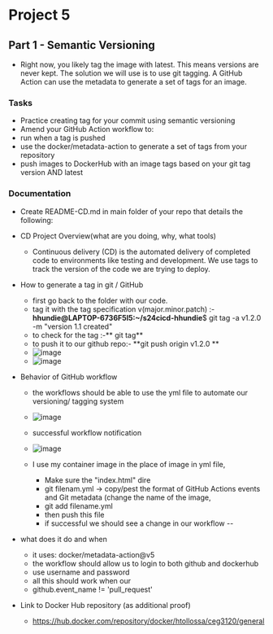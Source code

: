 # Project 5
## Part 1 - Semantic Versioning
- Right now, you likely tag the image with latest. This means versions are never kept. The solution we will use is to use git tagging. A GitHub Action can use the metadata to generate a set of tags for an image.

### Tasks
- Practice creating tag for your commit using semantic versioning
- Amend your GitHub Action workflow to:
- run when a tag is pushed
- use the docker/metadata-action to generate a set of tags from your repository
- push images to DockerHub with an image tags based on your git tag version AND latest
### Documentation
- Create README-CD.md in main folder of your repo that details the following:

- CD Project Overview(what are you doing, why, what tools)
  - Continuous delivery (CD) is the automated delivery of completed code to environments like testing and development. We use tags to track the version of the code we are trying to deploy.
- How to generate a tag in git / GitHub
  - first go back to the folder with our code.
  - tag it with the tag specification v(major.minor.patch) :-**hhundie@LAPTOP-6736F5I5:~/s24cicd-hhundie**$ git tag -a v1.2.0 -m "version 1.1 created"
  - to check for the tag :-** git tag**
  - to push it to our github repo:- **git push origin v1.2.0 **
  - ![image](https://github.com/WSU-kduncan/s24cicd-hhundie/assets/118832089/f3c8d797-d971-4065-ad4c-90b501f0bba8)
  - ![image](https://github.com/WSU-kduncan/s24cicd-hhundie/assets/118832089/fcf37dc6-9325-47c7-a3e1-80af142268fc)

- Behavior of GitHub workflow
  - the workflows should be able to use the yml file to automate our versioning/ tagging system
  -  ![image](https://github.com/WSU-kduncan/s24cicd-hhundie/assets/118832089/3e620164-a282-4c02-8dce-fd0aef8d9ecf)

  - successful workflow notification
  -  ![image](https://github.com/WSU-kduncan/s24cicd-hhundie/assets/118832089/ae9040f5-c1a4-4220-9212-df0eaec1ef8d)




  - I use my container image in the place of image in yml file,
    - Make sure the "index.html" dire
    - git filenam.yml -> copy/pest the format of GitHub Actions events and Git metadata (change the name of the image,
    - git add filename.yml
    - then push this file
    - if successful we should see a change in our workflow --



- what does it do and when
  - it  uses: docker/metadata-action@v5 
  - the workflow should allow us to login to both github and dockerhub
  - use username and password
  - all this should work when our
  - github.event_name != 'pull_request'
- Link to Docker Hub repository (as additional proof)
    - https://hub.docker.com/repository/docker/htollossa/ceg3120/general

